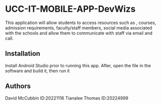 # UCC-IT-MOBILE-APP-DevWizs
This application will allow students to access resources such as , 
courses, admission requirements, faculty/staff members, 
social media associated with the schools and allow them to
communicate with staff via email and call.

## Installation

Install Android Studio prior to running this app. After,
open the file in the software and build it, then run it


## Authors
David McCubbin  ID:20221116
Tianalee Thomas ID:20224999

